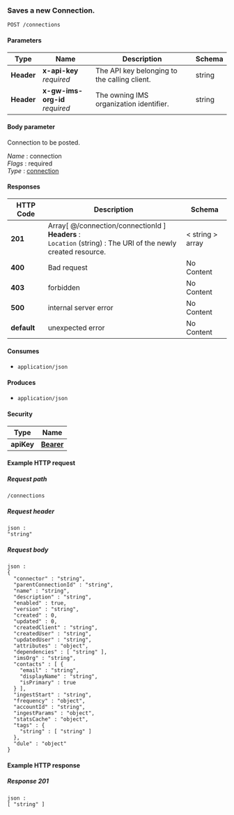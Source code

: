 
<a name="post_connection"></a>
### Saves a new Connection.
```
POST /connections
```


#### Parameters

|Type|Name|Description|Schema|
|---|---|---|---|
|**Header**|**x-api-key**  <br>*required*|The API key belonging to the calling client.|string|
|**Header**|**x-gw-ims-org-id**  <br>*required*|The owning IMS organization identifier.|string|


#### Body parameter
Connection to be posted.

*Name* : connection  
*Flags* : required  
*Type* : [connection](../definitions/connection.md#connection)


#### Responses

|HTTP Code|Description|Schema|
|---|---|---|
|**201**|Array[ @/connection/connectionId ]  <br>**Headers** :   <br>`Location` (string) : The URI of the newly created resource.|< string > array|
|**400**|Bad request|No Content|
|**403**|forbidden|No Content|
|**500**|internal server error|No Content|
|**default**|unexpected error|No Content|


#### Consumes

* `application/json`


#### Produces

* `application/json`


#### Security

|Type|Name|
|---|---|
|**apiKey**|**[Bearer](security.md#bearer)**|


#### Example HTTP request

##### Request path
```
/connections
```


##### Request header
```
json :
"string"
```


##### Request body
```
json :
{
  "connector" : "string",
  "parentConnectionId" : "string",
  "name" : "string",
  "description" : "string",
  "enabled" : true,
  "version" : "string",
  "created" : 0,
  "updated" : 0,
  "createdClient" : "string",
  "createdUser" : "string",
  "updatedUser" : "string",
  "attributes" : "object",
  "dependencies" : [ "string" ],
  "imsOrg" : "string",
  "contacts" : [ {
    "email" : "string",
    "displayName" : "string",
    "isPrimary" : true
  } ],
  "ingestStart" : "string",
  "frequency" : "object",
  "accountId" : "string",
  "ingestParams" : "object",
  "statsCache" : "object",
  "tags" : {
    "string" : [ "string" ]
  },
  "dule" : "object"
}
```


#### Example HTTP response

##### Response 201
```
json :
[ "string" ]
```



